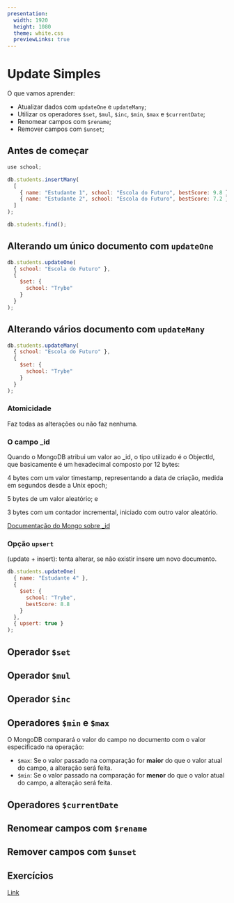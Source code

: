 ```yaml
---
presentation:
  width: 1920
  height: 1080
  theme: white.css
  previewLinks: true
---
```

<!-- slide -->


# Update Simples

<!-- slide vertical=true -->

O que vamos aprender:

* Atualizar dados com `updateOne` e `updateMany`;
* Utilizar os operadores `$set`, `$mul`, `$inc`, `$min`, `$max` e `$currentDate`;
* Renomear campos com `$rename`;
* Remover campos com `$unset`;

<!-- slide -->

## Antes de começar

```js
use school;

db.students.insertMany(
  [
    { name: "Estudante 1", school: "Escola do Futuro", bestScore: 9.8 },
    { name: "Estudante 2", school: "Escola do Futuro", bestScore: 7.2 }
  ]
);

db.students.find();
```

<!-- slide -->

## Alterando um único documento com `updateOne`

```js
db.students.updateOne(
  { school: "Escola do Futuro" },
  {
    $set: {
      school: "Trybe"
    }
  }
);
```

<!-- slide -->

## Alterando vários documento com `updateMany`

```js
db.students.updateMany(
  { school: "Escola do Futuro" },
  {
    $set: {
      school: "Trybe"
    }
  }
);
```

<!-- slide vertical=true -->

### Atomicidade

Faz todas as alterações ou não faz nenhuma.

### O campo _id

Quando o MongoDB atribui um valor ao _id, o tipo utilizado é o ObjectId, que basicamente é um hexadecimal composto por 12 bytes:

4 bytes com um valor timestamp, representando a data de criação, medida em segundos desde a Unix epoch;

5 bytes de um valor aleatório; e

3 bytes com um contador incremental, iniciado com outro valor aleatório.

[Documentação do Mongo sobre _id](https://docs.mongodb.com/manual/reference/method/ObjectId/index.html)

<!-- slide -->

### Opção `upsert`

(update + insert): tenta alterar, se não existir insere um novo documento.

```js
db.students.updateOne(
  { name: "Estudante 4" },
  {
    $set: {
      school: "Trybe",
      bestScore: 8.8
    }
  },
  { upsert: true }
);

```

<!-- slide -->

## Operador `$set`

<!-- slide -->

## Operador `$mul`

<!-- slide -->

## Operador `$inc`

<!-- slide -->

## Operadores `$min` e `$max`

O MongoDB comparará o valor do campo no documento com o valor especificado na operação: 
* `$max`: Se o valor passado na comparação for **maior** do que o valor atual do campo, a alteração será feita.
* `$min`: Se o valor passado na comparação for **menor** do que o valor atual do campo, a alteração será feita.

<!-- slide -->

## Operadores `$currentDate`

<!-- slide -->

## Renomear campos com `$rename`

<!-- slide -->

## Remover campos com `$unset`

<!-- slide -->

## Exercícios
[Link](https://course.betrybe.com/back-end/mongodb/simple-updates#exerc%C3%ADcios)